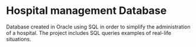 # Hospital management Database

Database created in Oracle using SQL in order to simplify the administration of a hospital. The
project includes SQL queries examples of real-life situations.

